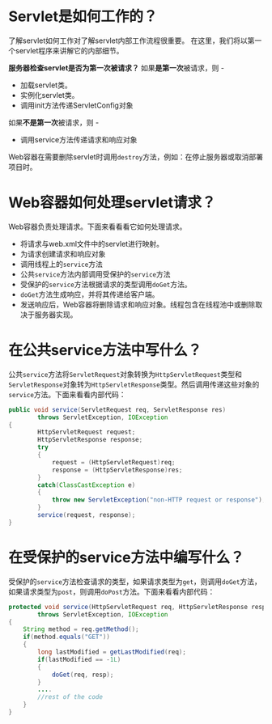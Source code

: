 # Servlet是如何工作的？
了解servlet如何工作对了解servlet内部工作流程很重要。 在这里，我们将以第一个servlet程序来讲解它的内部细节。

**服务器检查servlet是否为第一次被请求？**
如果**是第一次**被请求，则 - 

* 加载servlet类。
* 实例化servlet类。
* 调用init方法传递ServletConfig对象
  
如果**不是第一次**被请求，则 - 

* 调用service方法传递请求和响应对象
  
Web容器在需要删除servlet时调用`destroy`方法，例如：在停止服务器或取消部署项目时。

# Web容器如何处理servlet请求？
Web容器负责处理请求。下面来看看看它如何处理请求。

* 将请求与web.xml文件中的servlet进行映射。
* 为请求创建请求和响应对象
* 调用线程上的`service`方法
* 公共`service`方法内部调用受保护的`service`方法
* 受保护的`service`方法根据请求的类型调用`doGet`方法。
* `doGet`方法生成响应，并将其传递给客户端。
* 发送响应后，Web容器将删除请求和响应对象。线程包含在线程池中或删除取决于服务器实现。
  
# 在公共service方法中写什么？
公共`service`方法将`ServletRequest`对象转换为`HttpServletRequest`类型和`ServletResponse`对象转为`HttpServletResponse`类型。然后调用传递这些对象的`service`方法。下面来看看内部代码：
~~~java
public void service(ServletRequest req, ServletResponse res)  
        throws ServletException, IOException  
{  
        HttpServletRequest request;  
        HttpServletResponse response;  
        try  
        {  
            request = (HttpServletRequest)req;  
            response = (HttpServletResponse)res;  
        }  
        catch(ClassCastException e)  
        {  
            throw new ServletException("non-HTTP request or response");  
        }  
        service(request, response);  
}
~~~
# 在受保护的service方法中编写什么？
受保护的`service`方法检查请求的类型，如果请求类型为`get`，则调用`doGet`方法，如果请求类型为`post`，则调用`doPost`方法。下面来看看内部代码：
~~~java
protected void service(HttpServletRequest req, HttpServletResponse resp)  
        throws ServletException, IOException  
{  
    String method = req.getMethod();  
    if(method.equals("GET"))  
    {  
        long lastModified = getLastModified(req);  
        if(lastModified == -1L)  
        {  
            doGet(req, resp);  
        }   
        ....  
        //rest of the code  
    }  
}
~~~

